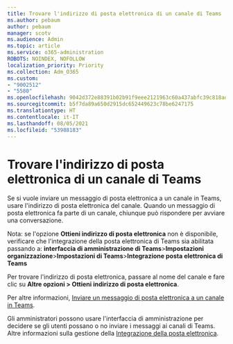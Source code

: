 ```yaml
---
title: Trovare l'indirizzo di posta elettronica di un canale di Teams
ms.author: pebaum
author: pebaum
manager: scotv
ms.audience: Admin
ms.topic: article
ms.service: o365-administration
ROBOTS: NOINDEX, NOFOLLOW
localization_priority: Priority
ms.collection: Adm_O365
ms.custom:
- "9002512"
- "5580"
ms.openlocfilehash: 9042d372e88391b02b91f9eee2121963c60a437abfc39c818adcfcb76a17357b
ms.sourcegitcommit: b5f7da89a650d2915dc652449623c78be6247175
ms.translationtype: HT
ms.contentlocale: it-IT
ms.lasthandoff: 08/05/2021
ms.locfileid: "53988183"
---
```

# <a name="find-the-email-address-for-a-teams-channel"></a>Trovare l'indirizzo di posta elettronica di un canale di Teams

Se si vuole inviare un messaggio di posta elettronica a un canale in Teams, usare l'indirizzo di posta elettronica del canale. Quando un messaggio di posta elettronica fa parte di un canale, chiunque può rispondere per avviare una conversazione.

Nota: se l'opzione **Ottieni indirizzo di posta elettronica** non è disponibile, verificare che l'integrazione della posta elettronica di Teams sia abilitata passando a: **interfaccia di amministrazione di Teams**>**Impostazioni organizzazione**>**Impostazioni di Teams**>**Integrazione posta elettronica di Teams**

Per trovare l'indirizzo di posta elettronica, passare al nome del canale e fare clic su **Altre opzioni > Ottieni indirizzo di posta elettronica**.

Per altre informazioni, [Inviare un messaggio di posta elettronica a un canale in Teams](https://support.office.com/article/send-an-email-to-a-channel-in-teams-d91db004-d9d7-4a47-82e6-fb1b16dfd51e).

Gli amministratori possono usare l'interfaccia di amministrazione per decidere se gli utenti possano o no inviare i messaggi ai canali di Teams. Altre informazioni sulla gestione della [Integrazione della posta elettronica](https://docs.microsoft.com/microsoftteams/enable-features-office-365#email-integration).
